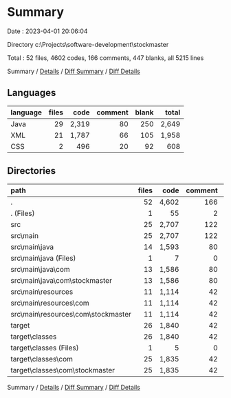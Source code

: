 # Summary

Date : 2023-04-01 20:06:04

Directory c:\\Projects\\software-development\\stockmaster

Total : 52 files,  4602 codes, 166 comments, 447 blanks, all 5215 lines

Summary / [Details](details.md) / [Diff Summary](diff.md) / [Diff Details](diff-details.md)

## Languages
| language | files | code | comment | blank | total |
| :--- | ---: | ---: | ---: | ---: | ---: |
| Java | 29 | 2,319 | 80 | 250 | 2,649 |
| XML | 21 | 1,787 | 66 | 105 | 1,958 |
| CSS | 2 | 496 | 20 | 92 | 608 |

## Directories
| path | files | code | comment | blank | total |
| :--- | ---: | ---: | ---: | ---: | ---: |
| . | 52 | 4,602 | 166 | 447 | 5,215 |
| . (Files) | 1 | 55 | 2 | 1 | 58 |
| src | 25 | 2,707 | 122 | 344 | 3,173 |
| src\\main | 25 | 2,707 | 122 | 344 | 3,173 |
| src\\main\\java | 14 | 1,593 | 80 | 246 | 1,919 |
| src\\main\\java (Files) | 1 | 7 | 0 | 2 | 9 |
| src\\main\\java\\com | 13 | 1,586 | 80 | 244 | 1,910 |
| src\\main\\java\\com\\stockmaster | 13 | 1,586 | 80 | 244 | 1,910 |
| src\\main\\resources | 11 | 1,114 | 42 | 98 | 1,254 |
| src\\main\\resources\\com | 11 | 1,114 | 42 | 98 | 1,254 |
| src\\main\\resources\\com\\stockmaster | 11 | 1,114 | 42 | 98 | 1,254 |
| target | 26 | 1,840 | 42 | 102 | 1,984 |
| target\\classes | 26 | 1,840 | 42 | 102 | 1,984 |
| target\\classes (Files) | 1 | 5 | 0 | 0 | 5 |
| target\\classes\\com | 25 | 1,835 | 42 | 102 | 1,979 |
| target\\classes\\com\\stockmaster | 25 | 1,835 | 42 | 102 | 1,979 |

Summary / [Details](details.md) / [Diff Summary](diff.md) / [Diff Details](diff-details.md)